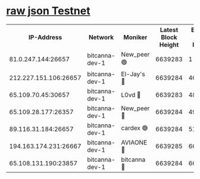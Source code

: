 [raw json Testnet](https://rpc-check.bcat.stavr.tech/bcat/rpc-bcat-result.json)
=


<table><tr><th>IP-Address</th><th>Network</th><th>Moniker</th><th>Latest Block Height</th><th>Earliest Block Height</th><th>Catching Up</th><th>Tx Index</th><th>Voting Power</th><th>Scan Time</th></tr><tr><td>81.0.247.144:26657</td><td>bitcanna-dev-1</td><td>New_peer 🟢</td><td>6639283</td><td>1</td><td>False</td><td>on</td><td>0</td><td>2024-02-27T22:51:55.524909093UTC</td></tr><tr><td>212.227.151.106:26657</td><td>bitcanna-dev-1</td><td>El-Jay's 🔴</td><td>6639284</td><td>4670391</td><td>False</td><td>on</td><td>2218164</td><td>2024-02-27T22:52:02.224175888UTC</td></tr><tr><td>65.109.70.45:30657</td><td>bitcanna-dev-1</td><td>L0vd 🔴</td><td>6639283</td><td>4828155</td><td>False</td><td>on</td><td>307920</td><td>2024-02-27T22:51:55.843239525UTC</td></tr><tr><td>65.109.28.177:26357</td><td>bitcanna-dev-1</td><td>New_peer 🔴</td><td>6639284</td><td>4952911</td><td>False</td><td>on</td><td>2237067</td><td>2024-02-27T22:52:02.833008606UTC</td></tr><tr><td>89.116.31.184:26657</td><td>bitcanna-dev-1</td><td>cardex 🟢</td><td>6639284</td><td>5185001</td><td>False</td><td>on</td><td>0</td><td>2024-02-27T22:52:02.514494941UTC</td></tr><tr><td>194.163.174.231:26667</td><td>bitcanna-dev-1</td><td>AVIAONE 🔴</td><td>6639285</td><td>6624171</td><td>False</td><td>on</td><td>1949865</td><td>2024-02-27T22:52:11.632360599UTC</td></tr><tr><td>65.108.131.190:23857</td><td>bitcanna-dev-1</td><td>bitcanna 🔴</td><td>6639284</td><td>6635284</td><td>False</td><td>off</td><td>378446</td><td>2024-02-27T22:52:03.159464584UTC</td></tr></table>